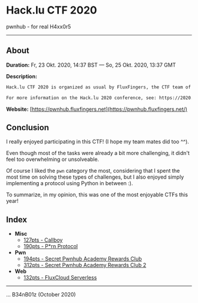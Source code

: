 # Hack.lu CTF 2020

pwnhub - for real H4xx0r5

---

## About

**Duration:** Fr, 23 Okt. 2020, 14:37 BST — So, 25 Okt. 2020, 13:37 GMT

**Description:**
```txt
Hack.lu CTF 2020 is organized as usual by FluxFingers, the CTF team of Ruhr-University Bochum (Germany). This will be the 11th Hack.lu CTF held by us. Registration will open soon-ish.

For more information on the Hack.lu 2020 conference, see: https://2020.hack.lu/ (available soon™️).
```

**Website:** [https://pwnhub.fluxfingers.net](https://pwnhub.fluxfingers.net/)

## Conclusion

I really enjoyed participating in this CTF! (I hope my team mates did too ^^).

Even though most of the tasks were already a bit more challenging, it didn't feel too overwhelming or unsolveable.

Of course I liked the `pwn` category the most, considering that I spent the most time on solving these types of challenges, but I also enjoyed simply implementing a protocol using Python in between :).

To summarize, in my opinion, this was one of the most enjoyable CTFs this year!

## Index

* **Misc**
  * [127pts - Callboy](Callboy/README.md)
  * [190pts - P*rn Protocol](Prn%20Protocol/README.md)
* **Pwn**
  * [194pts - Secret Pwnhub Academy Rewards Club](Secret%20Pwnhub%20Academy%20Rewards%20Club/README.md)
  * [312pts - Secret Pwnhub Academy Rewards Club 2](Secret%20Pwnhub%20Academy%20Rewards%20Club%202/README.md)
* **Web**
  * [132pts - FluxCloud Serverless](FluxCloud%20Serverless/README.md)

---

... B34nB01z (October 2020)
